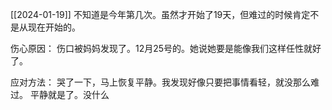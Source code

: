 [[2024-01-19]]
不知道是今年第几次。虽然才开始了19天，但难过的时候肯定不是从现在开始的。

伤心原因：
伤口被妈妈发现了。12月25号的。她说她要是能像我们这样任性就好了。

应对方法：
哭了一下，马上恢复平静。我发现好像只要把事情看轻，就没那么难过。
平静就是了。没什么